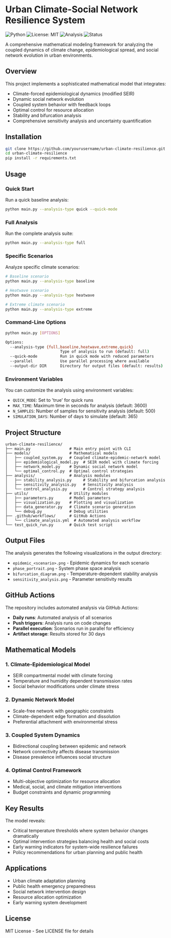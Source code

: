 # Urban Climate-Social Network Resilience System

![Python](https://img.shields.io/badge/Python-3.9+-blue.svg)
![License: MIT](https://img.shields.io/badge/License-MIT-yellow.svg)
![Analysis](https://img.shields.io/badge/Analysis-Automated-green.svg)
![Status](https://img.shields.io/badge/Status-Active-brightgreen.svg)

A comprehensive mathematical modeling framework for analyzing the coupled dynamics of climate change, epidemiological spread, and social network evolution in urban environments.

## Overview

This project implements a sophisticated mathematical model that integrates:
- Climate-forced epidemiological dynamics (modified SEIR)
- Dynamic social network evolution
- Coupled system behavior with feedback loops
- Optimal control for resource allocation
- Stability and bifurcation analysis
- Comprehensive sensitivity analysis and uncertainty quantification

## Installation

```bash
git clone https://github.com/yourusername/urban-climate-resilience.git
cd urban-climate-resilience
pip install -r requirements.txt
```

## Usage

### Quick Start

Run a quick baseline analysis:
```bash
python main.py --analysis-type quick --quick-mode
```

### Full Analysis

Run the complete analysis suite:
```bash
python main.py --analysis-type full
```

### Specific Scenarios

Analyze specific climate scenarios:
```bash
# Baseline scenario
python main.py --analysis-type baseline

# Heatwave scenario  
python main.py --analysis-type heatwave

# Extreme climate scenario
python main.py --analysis-type extreme
```

### Command-Line Options

```bash
python main.py [OPTIONS]

Options:
  --analysis-type {full,baseline,heatwave,extreme,quick}
                        Type of analysis to run (default: full)
  --quick-mode          Run in quick mode with reduced parameters
  --parallel            Use parallel processing where available
  --output-dir DIR      Directory for output files (default: results)
```

### Environment Variables

You can customize the analysis using environment variables:
- `QUICK_MODE`: Set to 'true' for quick runs
- `MAX_TIME`: Maximum time in seconds for analysis (default: 3600)
- `N_SAMPLES`: Number of samples for sensitivity analysis (default: 500)
- `SIMULATION_DAYS`: Number of days to simulate (default: 365)

## Project Structure

```
urban-climate-resilience/
├── main.py                 # Main entry point with CLI
├── models/                 # Mathematical models
│   ├── coupled_system.py   # Coupled climate-epidemic-network model
│   ├── epidemiological_model.py  # SEIR model with climate forcing
│   ├── network_model.py    # Dynamic social network model
│   └── optimal_control.py  # Optimal control strategies
├── analysis/               # Analysis modules
│   ├── stability_analysis.py     # Stability and bifurcation analysis
│   ├── sensitivity_analysis.py   # Sensitivity analysis
│   └── control_analysis.py       # Control strategy analysis
├── utils/                  # Utility modules
│   ├── parameters.py       # Model parameters
│   ├── visualization.py    # Plotting and visualization
│   ├── data_generator.py   # Climate scenario generation
│   └── debug.py            # Debug utilities
├── .github/workflows/      # GitHub Actions
│   └── climate_analysis.yml  # Automated analysis workflow
└── test_quick_run.py       # Quick test script
```

## Output Files

The analysis generates the following visualizations in the output directory:

- `epidemic_<scenario>.png` - Epidemic dynamics for each scenario
- `phase_portrait.png` - System phase space analysis
- `bifurcation_diagram.png` - Temperature-dependent stability analysis
- `sensitivity_analysis.png` - Parameter sensitivity results

## GitHub Actions

The repository includes automated analysis via GitHub Actions:
- **Daily runs**: Automated analysis of all scenarios
- **Push triggers**: Analysis runs on code changes
- **Parallel execution**: Scenarios run in parallel for efficiency
- **Artifact storage**: Results stored for 30 days

## Mathematical Models

### 1. Climate-Epidemiological Model
- SEIR compartmental model with climate forcing
- Temperature and humidity dependent transmission rates
- Social behavior modifications under climate stress

### 2. Dynamic Network Model
- Scale-free network with geographic constraints
- Climate-dependent edge formation and dissolution
- Preferential attachment with environmental stress

### 3. Coupled System Dynamics
- Bidirectional coupling between epidemic and network
- Network connectivity affects disease transmission
- Disease prevalence influences social structure

### 4. Optimal Control Framework
- Multi-objective optimization for resource allocation
- Medical, social, and climate mitigation interventions
- Budget constraints and dynamic programming

## Key Results

The model reveals:
- Critical temperature thresholds where system behavior changes dramatically
- Optimal intervention strategies balancing health and social costs
- Early warning indicators for system-wide resilience failures
- Policy recommendations for urban planning and public health

## Applications

- Urban climate adaptation planning
- Public health emergency preparedness
- Social network intervention design
- Resource allocation optimization
- Early warning system development

## License

MIT License - See LICENSE file for details

